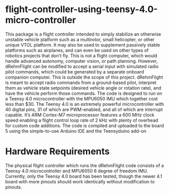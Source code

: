 # flight-controller-using-teensy-4.0-micro-controller
This package is a flight controller intended to simply stabilize an otherwise unstable vehicle platform
such as a multirotor, small helicopter, or other unique VTOL platform. It may also be used to
supplement passively stable platforms such as airplanes, and can even be used on other types
of robotics projects that don’t fly. This is not a flight computer, which would handle advanced
autonomy, computer vision, or path planning. However, dRehmFlight can be modified to accept a
serial input with simulated radio pilot commands, which could be generated by a separate onboard
companion computer. This is outside the scope of this project. dRehmFlight is meant to accept
radio commands from a ground-based pilot, interpret them as vehicle state setpoints (desired vehicle
angle or rotation rate), and have the vehicle perform those commands.
The code is designed to run on a Teensy 4.0 microcontroller with the MPU6050 IMU which
together cost less than $30. The Teensy 4.0 is an extremely powerful microcontroller with 40 digital
pins, 31 of which are PWM-enabled, and all of which are interrupt capable. It’s ARM Cortex-M7
microprocessor features a 600 MHz clock speed enabling a flight control loop rate of 2 kHz with
plenty of overhead for custom code additions. The code is compiled and uploaded to the board
5
using the simple-to-use Arduino IDE and the Teensyduino add-on
# Hardware Requirements
The physical flight controller which runs the dRehmFlight code consists of a Teensy 4.0 microcontroller and MPU6050 6 degree of freedom IMU. Currently, only the Teensy 4.0 board has been
tested, though the newer 4.1 board with more pinouts should work identically without modification
to pinouts.
